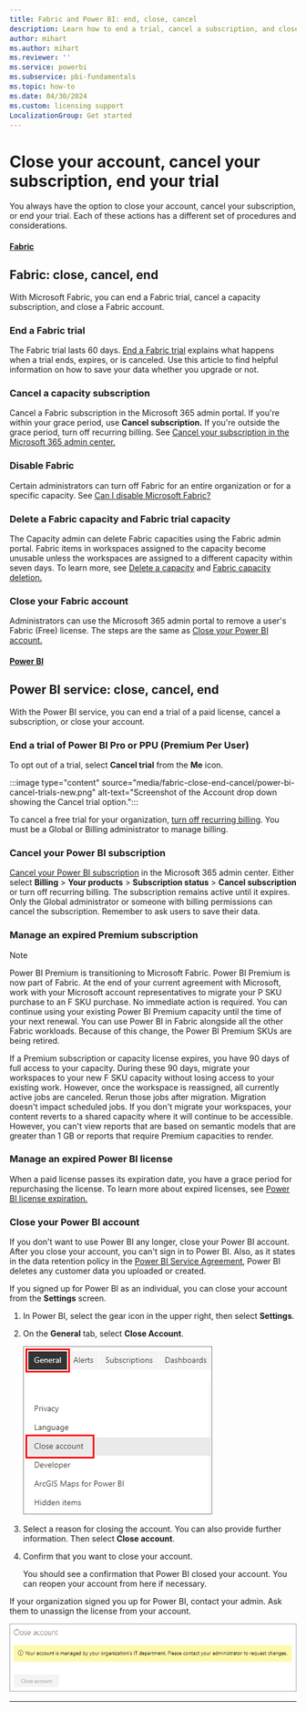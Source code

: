 ```yaml
---
title: Fabric and Power BI: end, close, cancel
description: Learn how to end a trial, cancel a subscription, and close an account in Fabric and Power BI. 
author: mihart
ms.author: mihart
ms.reviewer: ''
ms.service: powerbi
ms.subservice: pbi-fundamentals
ms.topic: how-to
ms.date: 04/30/2024
ms.custom: licensing support
LocalizationGroup: Get started
---
```


# Close your account, cancel your subscription, end your trial

You always have the option to close your account, cancel your subscription, or end your trial. Each of these actions has a different set of procedures and considerations. 

#### [Fabric](#tab/fabric)

## Fabric: close, cancel, end

With Microsoft Fabric, you can end a Fabric trial, cancel a capacity subscription, and close a Fabric account. 

### End a Fabric trial

The Fabric trial lasts 60 days. [End a Fabric trial](../get-started/fabric-trial.md#end-a-fabric-trial) explains what happens when a trial ends, expires, or is canceled. Use this article to find helpful information on how to save your data whether you upgrade or not.  

### Cancel a capacity subscription

Cancel a Fabric subscription in the Microsoft 365 admin portal. If you're within your grace period, use **Cancel subscription.** If you're outside the grace period, turn off recurring billing. See [Cancel your subscription in the Microsoft 365 admin center.](/microsoft-365/commerce/subscriptions/cancel-your-subscription)

### Disable Fabric

Certain administrators can turn off Fabric for an entire organization or for a specific capacity. See [Can I disable Microsoft Fabric?](../admin/fabric-switch.md#can-i-disable-microsoft-fabric)

### Delete a Fabric capacity and Fabric trial capacity

The Capacity admin can delete Fabric capacities using the Fabric admin portal. Fabric items in workspaces assigned to the capacity become unusable unless the workspaces are assigned to a different capacity within seven days. To learn more, see [Delete a capacity](../admin/capacity-settings.md#delete-a-capacity) and 
[Fabric capacity deletion.](../admin/service-admin-portal-capacity-settings.md#fabric-capacity-deletion)

### Close your Fabric account

Administrators can use the Microsoft 365 admin portal to remove a user's Fabric (Free) license. The steps are the same as [Close your Power BI account.](#close-your-power-bi-account)

#### [Power BI](#tab/powerbi)

## Power BI service: close, cancel, end

With the Power BI service, you can end a trial of a paid license, cancel a subscription, or close your account. 

### End a trial of Power BI Pro or PPU (Premium Per User)

To opt out of a trial, select **Cancel trial** from the **Me** icon.

:::image type="content" source="media/fabric-close-end-cancel/power-bi-cancel-trials-new.png" alt-text="Screenshot of the Account drop down showing the Cancel trial option.":::

To cancel a free trial for your organization, [turn off recurring billing](/microsoft-365/commerce/subscriptions/renew-your-subscription). You must be a Global or Billing administrator to manage billing. 

### Cancel your Power BI subscription

[Cancel your Power BI subscription](/microsoft-365/commerce/subscriptions/cancel-your-subscription) in the Microsoft 365 admin center. Either select **Billing** > **Your products** > **Subscription status** > **Cancel subscription** or turn off recurring billing. The subscription remains active until it expires. Only the Global administrator or someone with billing permissions can cancel the subscription. Remember to ask users to save their data. 

### Manage an expired Premium subscription

> [!NOTE]
> Power BI Premium is transitioning to Microsoft Fabric. Power BI Premium is now part of Fabric. At the end of your current agreement with Microsoft, work with your Microsoft account representatives to migrate your P SKU purchase to an F SKU purchase. No immediate action is required. You can continue using your existing Power BI Premium capacity until the time of your next renewal. You can use Power BI in Fabric alongside all the other Fabric workloads. Because of this change, the Power BI Premium SKUs are being retired.

If a Premium subscription or capacity license expires, you have 90 days of full access to your capacity. During these 90 days, migrate your workspaces to your new F SKU capacity without losing access to your existing work. However, once the workspace is reassigned, all currently active jobs are canceled. Rerun those jobs after migration. Migration doesn't impact scheduled jobs. If you don't migrate your workspaces, your content reverts to a shared capacity where it will continue to be accessible.  However, you can't view reports that are based on semantic models that are greater than 1 GB or reports that require Premium capacities to render.

### Manage an expired Power BI license

When a paid license passes its expiration date, you have a grace period for repurchasing the license. To learn more about expired licenses, see [Power BI license expiration.](/power-bi/enterprise/service-admin-licensing-organization#power-bi-license-expiration)

### Close your Power BI account

If you don't want to use Power BI any longer, close your Power BI account. After you close your account, you can't sign in to Power BI. Also, as it states in the data retention policy in the [Power BI Service Agreement](https://azure.microsoft.com/support/legal/subscription-agreement/), Power BI deletes any customer data you uploaded or created.

If you signed up for Power BI as an individual, you can close your account from the **Settings** screen.

1. In Power BI, select the gear icon in the upper right, then select **Settings**.

1. On the **General** tab, select **Close Account**.

    ![Screenshot showing the Power BI settings menu. General and the close account menu options are highlighted.](media/fabric-close-end-cancel/close-account-settings-2.png)

1. Select a reason for closing the account. You can also provide further information. Then select **Close account**.

1. Confirm that you want to close your account.

    You should see a confirmation that Power BI closed your account. You can reopen your account from here if necessary.

If your organization signed you up for Power BI, contact your admin. Ask them to unassign the license from your account.

![Screenshot of the close account message for Managed Users.](media/fabric-close-end-cancel/close-account-managed.png)

---
